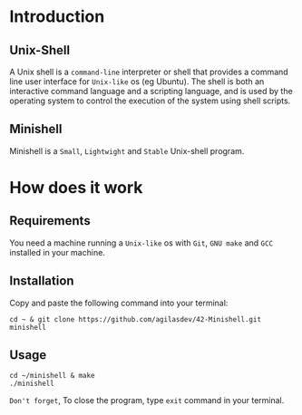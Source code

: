 # Introduction
## Unix-Shell
A Unix shell is a `command-line` interpreter or shell that provides a command line user interface for `Unix-like` os (eg Ubuntu). The shell is both an interactive command language and a scripting language, and is used by the operating system to control the execution of the system using shell scripts.
## Minishell
Minishell is a `Small`, `Lightwight` and `Stable` Unix-shell program.
# How does it work
## Requirements
You need a machine running a `Unix-like` os with `Git`, `GNU make` and `GCC` installed in your machine.
## Installation
Copy and paste the following command into your terminal:
```
cd ~ & git clone https://github.com/agilasdev/42-Minishell.git minishell
```
## Usage
```
cd ~/minishell & make
./minishell
```
`Don't forget`, To close the program, type `exit` command in your terminal.
